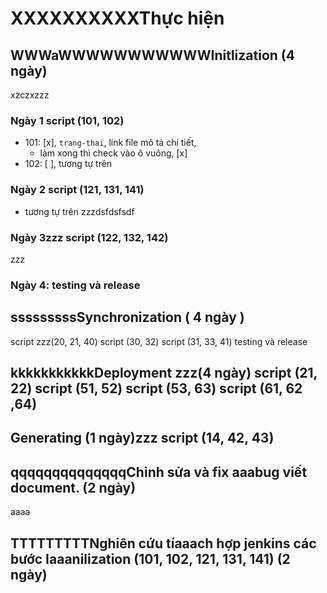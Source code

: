 ﻿
# XXXXXXXXXXThực hiện

## WWWaWWWWWWWWWWWInitlization (4 ngày)
xzczxzzz
### Ngày 1 script (101, 102) 

- 101: [x], `trang-thai`, link file mô tả chi tiết, 
   - làm xong thì check vào ô vuông,  [x] 
- 102: [ ], tương tự trên

### Ngày 2 script (121, 131, 141)
- tương tự trên 
zzzdsfdsfsdf
### Ngày 3zzz script (122, 132, 142)	
zzz
### Ngày 4: testing và release

## sssssssssSynchronization ( 4 ngày )	
script zzz(20, 21, 40)	script (30, 32)	script (31, 33, 41)	testing và release

## kkkkkkkkkkkDeployment zzz(4 ngày)	script (21, 22)	script (51, 52)	script (53, 63)	script (61, 62 ,64)

## Generating (1 ngày)zzz	script (14, 42, 43)			

## qqqqqqqqqqqqqqChỉnh sửa và fix aaabug viết document. (2 ngày)				
aaaa
## TTTTTTTTTNghiên cứu tíaaach hợp jenkins các bước Iaaanilization (101, 102, 121, 131, 141) (2 ngày)				


